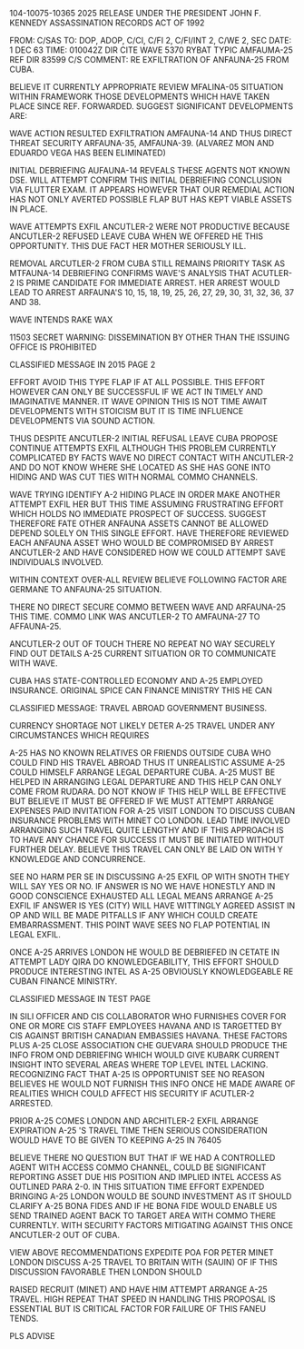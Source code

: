 104-10075-10365
2025 RELEASE UNDER THE PRESIDENT JOHN F. KENNEDY ASSASSINATION RECORDS ACT OF 1992

FROM: C/SAS
TO: DOP, ADOP, C/CI, C/FI 2, C/FI/INT 2, C/WE 2, SEC
DATE: 1 DEC 63
TIME: 010042Z
DIR CITE WAVE 5370
RYBAT TYPIC AMFAUMA-25
REF DIR 83599
C/S COMMENT: RE EXFILTRATION OF ANFAUNA-25 FROM CUBA.

BELIEVE IT CURRENTLY APPROPRIATE REVIEW MFALINA-05 SITUATION WITHIN FRAMEWORK THOSE DEVELOPMENTS WHICH HAVE TAKEN PLACE SINCE REF. FORWARDED. SUGGEST SIGNIFICANT DEVELOPMENTS ARE:

WAVE ACTION RESULTED EXFILTRATION AMFAUNA-14 AND THUS DIRECT THREAT SECURITY ARFAUNA-35, AMFAUNA-39. (ALVAREZ MON AND EDUARDO VEGA HAS BEEN ELIMINATED)

INITIAL DEBRIEFING AUFAUNA-14 REVEALS THESE AGENTS NOT KNOWN DSE. WILL ATTEMPT CONFIRM THIS INITIAL DEBRIEFING CONCLUSION VIA FLUTTER EXAM. IT APPEARS HOWEVER THAT OUR REMEDIAL ACTION HAS NOT ONLY AVERTED POSSIBLE FLAP BUT HAS KEPT VIABLE ASSETS IN PLACE.

WAVE ATTEMPTS EXFIL ANCUTLER-2 WERE NOT PRODUCTIVE BECAUSE ANCUTLER-2 REFUSED LEAVE CUBA WHEN WE OFFERED HE THIS OPPORTUNITY. THIS DUE FACT HER MOTHER SERIOUSLY ILL.

REMOVAL ARCUTLER-2 FROM CUBA STILL REMAINS PRIORITY TASK AS MTFAUNA-14 DEBRIEFING CONFIRMS WAVE'S ANALYSIS THAT ACUTLER-2 IS PRIME CANDIDATE FOR IMMEDIATE ARREST. HER ARREST WOULD LEAD TO ARREST ARFAUNA'S 10, 15, 18, 19, 25, 26, 27, 29, 30, 31, 32, 36, 37 AND 38.

WAVE INTENDS RAKE WAX

11503
SECRET
WARNING: DISSEMINATION BY OTHER THAN THE ISSUING OFFICE IS PROHIBITED

CLASSIFIED MESSAGE
IN 2015 PAGE 2

EFFORT AVOID THIS TYPE FLAP IF AT ALL POSSIBLE. THIS EFFORT HOWEVER CAN ONLY BE SUCCESSFUL IF WE ACT IN TIMELY AND IMAGINATIVE MANNER. IT WAVE OPINION THIS IS NOT TIME AWAIT DEVELOPMENTS WITH STOICISM BUT IT IS TIME INFLUENCE DEVELOPMENTS VIA SOUND ACTION.

THUS DESPITE ANCUTLER-2 INITIAL REFUSAL LEAVE CUBA PROPOSE CONTINUE ATTEMPTS EXFIL ALTHOUGH THIS PROBLEM CURRENTLY COMPLICATED BY FACTS WAVE NO DIRECT CONTACT WITH ANCUTLER-2 AND DO NOT KNOW WHERE SHE LOCATED AS SHE HAS GONE INTO HIDING AND WAS CUT TIES WITH NORMAL COMMO CHANNELS.

WAVE TRYING IDENTIFY A-2 HIDING PLACE IN ORDER MAKE ANOTHER ATTEMPT EXFIL HER BUT THIS TIME ASSUMING FRUSTRATING EFFORT WHICH HOLDS NO IMMEDIATE PROSPECT OF SUCCESS. SUGGEST THEREFORE FATE OTHER ANFAUNA ASSETS CANNOT BE ALLOWED DEPEND SOLELY ON THIS SINGLE EFFORT. HAVE THEREFORE REVIEWED EACH ANFAUNA ASSET WHO WOULD BE COMPROMISED BY ARREST ANCUTLER-2 AND HAVE CONSIDERED HOW WE COULD ATTEMPT SAVE INDIVIDUALS INVOLVED.

WITHIN CONTEXT OVER-ALL REVIEW BELIEVE FOLLOWING FACTOR ARE GERMANE TO ANFAUNA-25 SITUATION.

THERE NO DIRECT SECURE COMMO BETWEEN WAVE AND ARFAUNA-25 THIS TIME. COMMO LINK WAS ANCUTLER-2 TO AMFAUNA-27 TO AFFAUNA-25.

ANCUTLER-2 OUT OF TOUCH THERE NO REPEAT NO WAY SECURELY FIND OUT DETAILS A-25 CURRENT SITUATION OR TO COMMUNICATE WITH WAVE.

CUBA HAS STATE-CONTROLLED ECONOMY AND A-25 EMPLOYED INSURANCE. ORIGINAL SPICE CAN FINANCE MINISTRY THIS HE CAN

CLASSIFIED MESSAGE:
TRAVEL ABROAD
GOVERNMENT BUSINESS.

CURRENCY SHORTAGE NOT LIKELY DETER A-25 TRAVEL UNDER ANY CIRCUMSTANCES WHICH REQUIRES

A-25 HAS NO KNOWN RELATIVES OR FRIENDS OUTSIDE CUBA WHO COULD FIND HIS TRAVEL ABROAD THUS IT UNREALISTIC ASSUME A-25 COULD HIMSELF ARRANGE LEGAL DEPARTURE CUBA. A-25 MUST BE HELPED IN ARRANGING LEGAL DEPARTURE AND THIS HELP CAN ONLY COME FROM RUDARA. DO NOT KNOW IF THIS HELP WILL BE EFFECTIVE BUT BELIEVE IT MUST BE OFFERED IF WE MUST ATTEMPT ARRANGE EXPENSES PAID INVITATION FOR A-25 VISIT LONDON TO DISCUSS CUBAN INSURANCE PROBLEMS WITH MINET CO LONDON. LEAD TIME INVOLVED ARRANGING SUCH TRAVEL QUITE LENGTHY AND IF THIS APPROACH IS TO HAVE ANY CHANCE FOR SUCCESS IT MUST BE INITIATED WITHOUT FURTHER DELAY. BELIEVE THIS TRAVEL CAN ONLY BE LAID ON WITH Y KNOWLEDGE AND CONCURRENCE.

SEE NO HARM PER SE IN DISCUSSING A-25 EXFIL OP WITH SNOTH THEY WILL SAY YES OR NO. IF ANSWER IS NO WE HAVE HONESTLY AND IN GOOD CONSCIENCE EXHAUSTED ALL LEGAL MEANS ARRANGE A-25 EXFIL IF ANSWER IS YES (CITY) WILL HAVE WITTINGLY AGREED ASSIST IN OP AND WILL BE MADE PITFALLS IF ANY WHICH COULD CREATE EMBARRASSMENT. THIS POINT WAVE SEES NO FLAP POTENTIAL IN LEGAL EXFIL.

ONCE A-25 ARRIVES LONDON HE WOULD BE DEBRIEFED IN CETATE IN ATTEMPT LADY QIRA DO KNOWLEDGEABILITY, THIS EFFORT SHOULD PRODUCE INTERESTING INTEL AS A-25 OBVIOUSLY KNOWLEDGEABLE RE CUBAN FINANCE MINISTRY.

CLASSIFIED MESSAGE
IN TEST PAGE

IN SILI OFFICER AND CIS COLLABORATOR WHO FURNISHES COVER FOR ONE OR MORE CIS STAFF EMPLOYEES HAVANA AND IS TARGETTED BY CIS AGAINST BRITISH CANADIAN EMBASSIES HAVANA. THESE FACTORS PLUS A-25 CLOSE ASSOCIATION CHE GUEVARA SHOULD PRODUCE THE INFO FROM OND DEBRIEFING WHICH WOULD GIVE KUBARK CURRENT INSIGHT INTO SEVERAL AREAS WHERE TOP LEVEL INTEL LACKING. RECOGNIZING FACT THAT A-25 IS OPPORTUNIST SEE NO REASON BELIEVES HE WOULD NOT FURNISH THIS INFO ONCE HE MADE AWARE OF REALITIES WHICH COULD AFFECT HIS SECURITY IF ACUTLER-2 ARRESTED.

PRIOR A-25 COMES LONDON AND ARCHITLER-2 EXFIL ARRANGE EXPIRATION A-25 'S TRAVEL TIME THEN SERIOUS CONSIDERATION WOULD HAVE TO BE GIVEN TO KEEPING A-25 IN 76405

BELIEVE THERE NO QUESTION BUT THAT IF WE HAD A CONTROLLED AGENT WITH ACCESS COMMO CHANNEL, COULD BE SIGNIFICANT REPORTING ASSET DUE HIS POSITION AND IMPLIED INTEL ACCESS AS OUTLINED PARA 2-0. IN THIS SITUATION TIME EFFORT EXPENDED BRINGING A-25 LONDON WOULD BE SOUND INVESTMENT AS IT SHOULD CLARIFY A-25 BONA FIDES AND IF HE BONA FIDE WOULD ENABLE US SEND TRAINED AGENT BACK TO TARGET AREA WITH COMMO THERE CURRENTLY. WITH SECURITY FACTORS MITIGATING AGAINST THIS ONCE ANCUTLER-2 OUT OF CUBA.

VIEW ABOVE RECOMMENDATIONS EXPEDITE POA FOR PETER MINET LONDON DISCUSS A-25 TRAVEL TO BRITAIN WITH (SAUIN) OF IF THIS DISCUSSION FAVORABLE THEN LONDON SHOULD

RAISED RECRUIT (MINET) AND HAVE HIM ATTEMPT ARRANGE A-25 TRAVEL. HIGH REPEAT THAT SPEED IN HANDLING THIS PROPOSAL IS ESSENTIAL BUT IS CRITICAL FACTOR FOR FAILURE OF THIS FANEU TENDS.

PLS ADVISE
